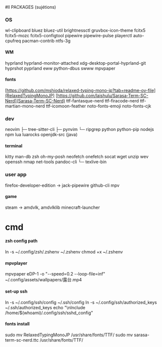 #ll PACKAGES (sujétions)

### OS

wl-clipboard
bluez
bluez-util
brightnessctl
gruvbox-icon-theme
fcitx5
fcitx5-mozc
fcitx5-configtool
pipewire
pipewire-pulse
playerctl
auto-cpufreq
pacman-contrib
ntfs-3g

#### WM

hyprland
hyprland-monitor-attached
xdg-desktop-portal-hyprland-git
hyprshot
pyprland
eww
python-dbus
swww
mpvpaper

#### fonts

[https://github.com/mshioda/relaxed-typing-mono-jp?tab=readme-ov-file](RelaxedTypingMonoJP)
[https://github.com/laishulu/Sarasa-Term-SC-Nerd](Sarasa-Term-SC-Nerd)
ttf-fantasque-nerd
ttf-firacode-nerd
ttf-martian-mono-nerd
ttf-icomoon-feather
noto-fonts-emoji
noto-fonts-cjk

### dev

neovim
├─ tree-sitter-cli
├─ pynvim
└─ ripgrep
python
python-pip
nodejs
npm
lua
luarocks
openjdk-src (java)

#### terminal

kitty
man-db
zsh
oh-my-posh
neofetch
onefetch
socat
wget
unzip
wev
openssh
nmap
net-tools
pandoc-cli
└─ texlive-bin

### user app

firefox-developer-edition -> jack-pipewire
github-cli
mpv

#### game

steam -> amdvlk, amdvlklib
minecraft-launcher

# cmd

#### zsh config path

ln -s ~/.config/zsh/.zshenv ~/.zshenv
chmod +x ~/.zshenv

#### mpvplayer 
mpvpaper eDP-1 -o "--speed=0.2 --loop-file=inf"  ~/.config/assets/wallpapers/露台.mp4

#### set-up ssh

ln -s ~/.config/ssh/config ~/.ssh/config
ln -s ~/.config/ssh/authorized_keys ~/.ssh/authorized_keys
echo "\nInclude /home/$(whoami)/.config/ssh/sshd_config"

#### fonts install

sudo mv RelaxedTypingMonoJP /usr/share/fonts/TTF/
sudo mv sarasa-term-sc-nerd.ttc /usr/share/fonts/TTF/
